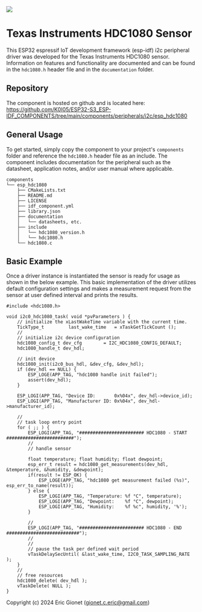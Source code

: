 <a href="https://components.espressif.com/components/k0i05/esp_hdc1080">
<img src="https://components.espressif.com/components/k0i05/esp_hdc1080/badge.svg" />
</a>

# Texas Instruments HDC1080 Sensor
This ESP32 espressif IoT development framework (esp-idf) i2c peripheral driver was developed for the Texas Instruments HDC1080 sensor.  Information on features and functionality are documented and can be found in the `hdc1080.h` header file and in the `documentation` folder.

## Repository
The component is hosted on github and is located here: https://github.com/K0I05/ESP32-S3_ESP-IDF_COMPONENTS/tree/main/components/peripherals/i2c/esp_hdc1080

## General Usage
To get started, simply copy the component to your project's `components` folder and reference the `hdc1080.h` header file as an include.  The component includes documentation for the peripheral such as the datasheet, application notes, and/or user manual where applicable.

```
components
└── esp_hdc1080
    ├── CMakeLists.txt
    ├── README.md
    ├── LICENSE
    ├── idf_component.yml
    ├── library.json
    ├── documentation
    │   └── datasheets, etc.
    ├── include
    │   └── hdc1080_version.h
    │   └── hdc1080.h
    └── hdc1080.c
```

## Basic Example
Once a driver instance is instantiated the sensor is ready for usage as shown in the below example.   This basic implementation of the driver utilizes default configuration settings and makes a measurement request from the sensor at user defined interval and prints the results.

```
#include <hdc1080.h>

void i2c0_hdc1080_task( void *pvParameters ) {
    // initialize the xLastWakeTime variable with the current time.
    TickType_t         last_wake_time   = xTaskGetTickCount ();
    //
    // initialize i2c device configuration
    hdc1080_config_t dev_cfg        = I2C_HDC1080_CONFIG_DEFAULT;
    hdc1080_handle_t dev_hdl;

    // init device
    hdc1080_init(i2c0_bus_hdl, &dev_cfg, &dev_hdl);
    if (dev_hdl == NULL) {
        ESP_LOGE(APP_TAG, "hdc1080 handle init failed");
        assert(dev_hdl);
    }

    ESP_LOGI(APP_TAG, "Device ID:       0x%04x", dev_hdl->device_id);
    ESP_LOGI(APP_TAG, "Manufacturer ID: 0x%04x", dev_hdl->manufacturer_id);

    //
    // task loop entry point
    for ( ;; ) {
        ESP_LOGI(APP_TAG, "######################## HDC1080 - START #########################");
        //
        // handle sensor
        
        float temperature; float humidity; float dewpoint;
        esp_err_t result = hdc1080_get_measurements(dev_hdl, &temperature, &humidity, &dewpoint);
        if(result != ESP_OK) {
            ESP_LOGE(APP_TAG, "hdc1080 get measurement failed (%s)", esp_err_to_name(result));
        } else {
            ESP_LOGI(APP_TAG, "Temperature: %f °C", temperature);
            ESP_LOGI(APP_TAG, "Dewpoint:    %f °C", dewpoint);
            ESP_LOGI(APP_TAG, "Humidity:    %f %c", humidity, '%');
        }
        
        //
        ESP_LOGI(APP_TAG, "######################## HDC1080 - END ###########################");
        //
        //
        // pause the task per defined wait period
        vTaskDelaySecUntil( &last_wake_time, I2C0_TASK_SAMPLING_RATE );
    }
    //
    // free resources
    hdc1080_delete( dev_hdl );
    vTaskDelete( NULL );
}
```



Copyright (c) 2024 Eric Gionet (gionet.c.eric@gmail.com)